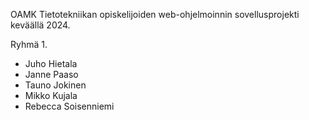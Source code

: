 OAMK Tietotekniikan opiskelijoiden web-ohjelmoinnin sovellusprojekti keväällä 2024.

Ryhmä 1.
- Juho Hietala
- Janne Paaso
- Tauno Jokinen
- Mikko Kujala
- Rebecca Soisenniemi
